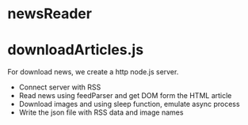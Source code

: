 # newsReader

# downloadArticles.js

For download news, we create a http node.js server. 
-	Connect server with RSS 
-	Read news using feedParser and get DOM form the HTML article 
-	Download images  and using sleep function, emulate async process 
-	Write the json file with RSS data and image names 
